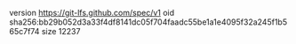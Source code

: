 version https://git-lfs.github.com/spec/v1
oid sha256:bb29b052d3a33f4df8141dc05f704faadc55be1a1e4095f32a245f1b565c7f74
size 12237
